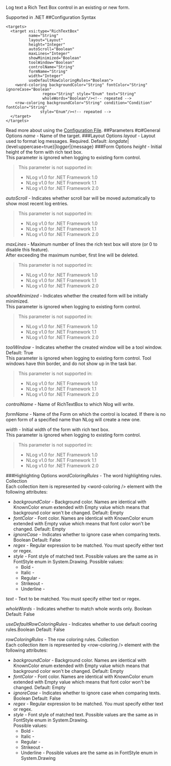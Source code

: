 Log text a Rich Text Box control in an existing or new form. 

Supported in .NET
##Configuration Syntax
```
<targets>
  <target xsi:type="RichTextBox"
          name="String"
          layout="Layout"
          height="Integer"
          autoScroll="Boolean"
          maxLines="Integer"
          showMinimized="Boolean"
          toolWindow="Boolean"
          controlName="String"
          formName="String"
          width="Integer"
          useDefaultRowColoringRules="Boolean">
    <word-coloring backgroundColor="String" fontColor="String" ignoreCase="Boolean"
                regex="String" style="Enum" text="String"
                wholeWords="Boolean"/><!-- repeated -->
    <row-coloring backgroundColor="String" condition="Condition" fontColor="String"
               style="Enum"/><!-- repeated -->
  </target>
</targets>
```
Read more about using the [Configuration File](Configuration-file).
##Parameters
#¤#General Options
_name_ - Name of the target.
###Layout Options
_layout_ - Layout used to format log messages. Required. Default: ${longdate}|${level:uppercase=true}|${logger}|${message}
###Form Options
_height_ - Initial height of the form with rich text box.  
This parameter is ignored when logging to existing form control.   
> This parameter is not supported in:
> * NLog v1.0 for .NET Framework 1.0
> * NLog v1.0 for .NET Framework 1.1
> * NLog v1.0 for .NET Framework 2.0

_autoScroll_ - Indicates whether scroll bar will be moved automatically to show most recent log entries.  
> This parameter is not supported in:
> * NLog v1.0 for .NET Framework 1.0
> * NLog v1.0 for .NET Framework 1.1
> * NLog v1.0 for .NET Framework 2.0

_maxLines_ - Maximum number of lines the rich text box will store (or 0 to disable this feature).  
After exceeding the maximum number, first line will be deleted.  
> This parameter is not supported in:
> * NLog v1.0 for .NET Framework 1.0
> * NLog v1.0 for .NET Framework 1.1
> * NLog v1.0 for .NET Framework 2.0

_showMinimized_ - Indicates whether the created form will be initially minimized.  
This parameter is ignored when logging to existing form control.  
> This parameter is not supported in:
> * NLog v1.0 for .NET Framework 1.0
> * NLog v1.0 for .NET Framework 1.1
> * NLog v1.0 for .NET Framework 2.0

_toolWindow_ - Indicates whether the created window will be a tool window. Default: True  
This parameter is ignored when logging to existing form control. Tool windows have thin border, and do not show up in the task bar.  
> This parameter is not supported in:
> * NLog v1.0 for .NET Framework 1.0
> * NLog v1.0 for .NET Framework 1.1
> * NLog v1.0 for .NET Framework 2.0

_controlName_ - Name of RichTextBox to which Nlog will write.

_formName_ - Name of the Form on which the control is located. If there is no open form of a specified name than NLog will create a new one.

_width_ - Initial width of the form with rich text box.  
This parameter is ignored when logging to existing form control.  
> This parameter is not supported in:
> * NLog v1.0 for .NET Framework 1.0
> * NLog v1.0 for .NET Framework 1.1
> * NLog v1.0 for .NET Framework 2.0

###Highlighting Options
_wordColoringRules_ - The word highlighting rules. Collection  
Each collection item is represented by \<word-coloring /> element with the following attributes:  
  * _backgroundColor_ - Background color. Names are identical with KnownColor enum extended with Empty value which means that background color won't be changed. Default: Empty
  * _fontColor_ - Font color. Names are identical with KnownColor enum extended with Empty value which means that font color won't be changed. Default: Empty
  * _ignoreCase_ - Indicates whether to ignore case when comparing texts. Boolean Default: False
  * _regex_ - Regular expression to be matched. You must specify either text or regex.
  * _style_ - Font style of matched text. Possible values are the same as in FontStyle enum in System.Drawing.
    Possible values:
    * Bold -
    * Italic -
    * Regular -
    * Strikeout -
    * Underline -

_text_ - Text to be matched. You must specify either text or regex.

_wholeWords_ - Indicates whether to match whole words only. Boolean Default: False

_useDefaultRowColoringRules_ - Indicates whether to use default cooring rules.Boolean Default: False

_rowColoringRules_ - The row coloring rules. Collection  
Each collection item is represented by \<row-coloring /> element with the following attributes:  
  * _backgroundColor_ - Background color. Names are identical with KnownColor enum extended with Empty value which means that background color won't be changed. Default: Empty
  * _fontColor_ - Font color. Names are identical with KnownColor enum extended with Empty value which means that font color won't be changed. Default: Empty
  * _ignoreCase_ - Indicates whether to ignore case when comparing texts. Boolean Default: False
  * _regex_ - Regular expression to be matched. You must specify either text or regex.
  * _style_ - Font style of matched text. Possible values are the same as in FontStyle enum in System.Drawing.  
    Possible values:
    * Bold -
    * Italic -
    * Regular -
    * Strikeout -
    * Underline -
    Possible values are the same as in FontStyle enum in System.Drawing